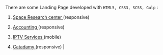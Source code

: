 There are some Landing Page developed with `HTML5, CSS3, SCSS, Gulp` : 


1. [Space Research center ](https://hustle2live.github.io/Landings/space)(responsive)

2. [Accounting ](https://hustle2live.github.io/Landings/accounting)(responsive)

3. [IPTV Services ](https://hustle2live.github.io/Landings/cinema)(mobile) 

4. [Catadamy ](https://cat-landing.netlify.app/)(responsive) | 

